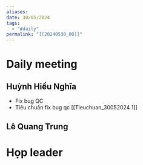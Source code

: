 ```yaml
---
aliases: 
date: 30/05/2024
tags:
  - "#daily"
permalink: "[[20240530_00]]"
---
```


# Daily meeting
## Huỳnh Hiếu Nghĩa
- Fix bug QC
- Tiêu chuẩn fix bug qc [[Tieuchuan_30052024 1]]
## Lê Quang Trung

# Họp leader
